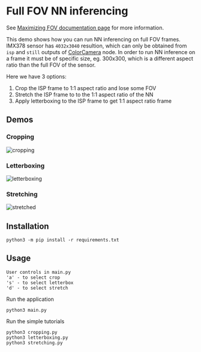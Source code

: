 # Full FOV NN inferencing

See [Maximizing FOV documentation page](https://docs.luxonis.com/projects/api/en/latest/tutorials/maximize_fov/) for more information.

This demo shows how you can run NN inferencing on full FOV frames. IMX378 sensor has `4032x3040`
resultion, which can only be obtained from `isp` and `still` outputs of [ColorCamera](https://docs.luxonis.com/projects/api/en/latest/components/nodes/color_camera/) node. In order to run NN inference on a frame it must be of specific size, eg. 300x300, which is a different aspect ratio than the full FOV of the sensor.

Here we have 3 options:

1. Crop the ISP frame to 1:1 aspect ratio and lose some FOV
2. Stretch the ISP frame to to the 1:1 aspect ratio of the NN
3. Apply letterboxing to the ISP frame to get 1:1 aspect ratio frame

## Demos

### Cropping
![cropping](https://user-images.githubusercontent.com/18037362/180607873-6a476ea4-55e0-4557-a93e-a7cadcd80725.jpg)

### Letterboxing
![letterboxing](https://user-images.githubusercontent.com/18037362/180607958-0db7fb34-1221-42a1-b889-10d1f9793912.jpg)

### Stretching
![stretched](https://user-images.githubusercontent.com/18037362/180607962-e616cdc7-fcad-4bc8-a15f-617b89a2c047.jpg)


## Installation

```
python3 -m pip install -r requirements.txt
```

## Usage

```
User controls in main.py
'a' - to select crop
's' - to select letterbox
'd' - to select stretch
```

Run the application

```
python3 main.py
```

Run the simple tutorials
```
python3 cropping.py
python3 letterboxing.py
python3 stretching.py
```